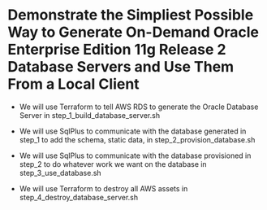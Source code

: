 Demonstrate the Simpliest Possible Way to Generate On-Demand Oracle Enterprise Edition 11g Release 2 Database Servers and Use Them From a Local Client
======================================================================================================================================================

* We will use Terraform to tell AWS RDS to generate the Oracle Database Server in step_1_build_database_server.sh

* We will use SqlPlus to communicate with the database generated in step_1 to add the schema, static data, in step_2_provision_database.sh

* We will use SqlPlus to communicate with the database provisioned in step_2 to do whatever work we want on the database in step_3_use_database.sh

* We will use Terraform to destroy all AWS assets in step_4_destroy_database_server.sh